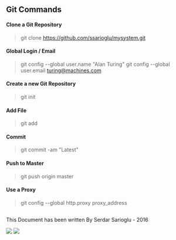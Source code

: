 ## Git Commands

#### Clone a Git Repository
>git clone https://github.com/ssarioglu/mysystem.git

#### Global Login / Email
>git config --global user.name "Alan Turing"
>git config --global user.email turing@machines.com

#### Create a new Git Repository
>git init

#### Add File
>git add

#### Commit
>git commit -am "Latest"

#### Push to Master
>git push origin master

####  Use a Proxy 

>git config --global http.proxy proxy_address


## 

This Document has been written By Serdar Sarioglu - 2016

<a href="https://mysystem.org" title="Mysystem.org"><img src="https://img.shields.io/website-up-down-green-red/http/shields.io.svg?label=Visit%20mysystem.org"></a>
<a href="https://www.paypal.me/ssarioglu" title="Support project"><img src="https://img.shields.io/badge/Donate%20me-paypal-brightgreen.svg"></a>
